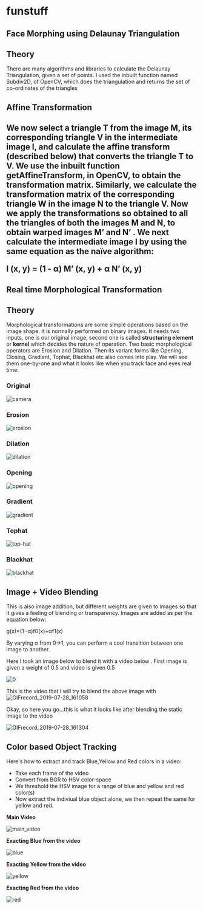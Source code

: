 # funstuff
<h2>Face Morphing using Delaunay Triangulation</h2>
 <h2>Theory</h2>
 <p>There are many algorithms and libraries to calculate the Delaunay Triangulation, given a set of points. I used the inbuilt function named Subdiv2D, of OpenCV, which does the triangulation and returns the set of co-ordinates of the triangles</p>
<h2>Affine Transformation<h2>
<p>We now select a triangle T from the image M, its corresponding triangle V in the intermediate image I, and calculate the affine transform (described below) that converts the triangle T to V. We use the inbuilt function getAffineTransform, in OpenCV, to obtain the transformation matrix. Similarly, we calculate the transformation matrix of the corresponding triangle W in the image N to the triangle V. Now we apply the transformations so obtained to all the triangles of both the images M and N, to obtain warped images M’ and N’ . We next calculate the intermediate image I by using the same equation as the naïve algorithm: 

 I (x, y) = (1 - α) M’ (x, y) + α N’ (x, y)
</p>

<h2>Real time Morphological Transformation</h2>
<h2>Theory </h2>
<p>Morphological transformations are some simple operations based on the image shape. It is normally performed on binary images. It needs two inputs, one is our original image, second one is called <b>structuring element</b> or <b>kernel</b> which decides the nature of operation. Two basic morphological operators are Erosion and Dilation. Then its variant forms like Opening, Closing, Gradient, Tophat, Blackhat etc also comes into play. We will see them one-by-one and what it looks like when you track face and eyes real time:</p>

<h3> Original </h3>

![camera](https://user-images.githubusercontent.com/36055506/62178871-61e03900-b2ff-11e9-97d6-f7673ae4e1ab.gif)

 <h3>Erosion</h3>
 
![erosion](https://user-images.githubusercontent.com/36055506/62178883-6a387400-b2ff-11e9-8be2-eda473fedc75.gif)

<h3>Dilation</h3>

![dilation](https://user-images.githubusercontent.com/36055506/62178890-6dcbfb00-b2ff-11e9-9d02-08c83636da2a.gif)

 <h3>Opening</h3>
 
 ![opening](https://user-images.githubusercontent.com/36055506/62178896-73294580-b2ff-11e9-956f-25c95ff5213d.gif)
  
  <h3> Gradient</h3>
  
![gradient](https://user-images.githubusercontent.com/36055506/62178898-76243600-b2ff-11e9-8971-702b3733cc64.gif)
  
  <h3>Tophat</h3>
 
![top-hat](https://user-images.githubusercontent.com/36055506/62178904-81776180-b2ff-11e9-832f-0a2eec804e79.gif)
  
  <h3>Blackhat</h3>
 
 ![blackhat](https://user-images.githubusercontent.com/36055506/62178913-89370600-b2ff-11e9-894f-72e5cbc41b49.gif)

<h2>Image + Video Blending </h2>
<p>This is also image addition, but different weights are given to images so that it gives a feeling of blending or transparency. Images are added as per the equation below:</p>
<p> g(x)=(1−α)f0(x)+αf1(x) </p>

<p>By varying α from 0→1, you can perform a cool transition between one image to another.</p>
<p>Here I took an image below to blend it with a video below . First image is given a weight of 0.5 and video is given 0.5 <a class="el" </p>

![0](https://user-images.githubusercontent.com/36055506/62014385-40dbe480-b155-11e9-9995-2e68e1e63811.jpg) 

This is the video that I will try to blend the above image with
![GIFrecord_2019-07-28_161058](https://user-images.githubusercontent.com/36055506/62014409-a039f480-b155-11e9-8e86-facccdbeb5b7.gif)

Okay, so here you go...this is what it looks like after blending the static image to the video

![GIFrecord_2019-07-28_161304](https://user-images.githubusercontent.com/36055506/62014438-dd9e8200-b155-11e9-827a-14bc7aecac6c.gif)

<h2>Color based Object Tracking</h2>
<p>Here's how to extract and track Blue,Yellow and Red colors in a video:</p>
<ul>
<li>Take each frame of the video</li>
<li>Convert from BGR to HSV color-space</li>
<li>We threshold the HSV image for a range of blue and yellow and red color(s)</li>
<li>Now extract the indiviual blue object alone, we then repeat the same for yellow and red.</li>
</ul>

**Main Video**

![main_video](https://user-images.githubusercontent.com/36055506/62015464-af726f80-b160-11e9-8e9d-87d5c4e9cda5.gif) 

**Exacting Blue from the video**

![blue](https://user-images.githubusercontent.com/36055506/62015467-b6997d80-b160-11e9-90ba-62e4fb559c1d.gif)

**Exacting Yellow from the video**

![yellow](https://user-images.githubusercontent.com/36055506/62015471-c1eca900-b160-11e9-9762-f026dd33a50c.gif)

**Exacting Red from the video**

![red](https://user-images.githubusercontent.com/36055506/62015474-c87b2080-b160-11e9-8a17-f2080965d2ed.gif)


